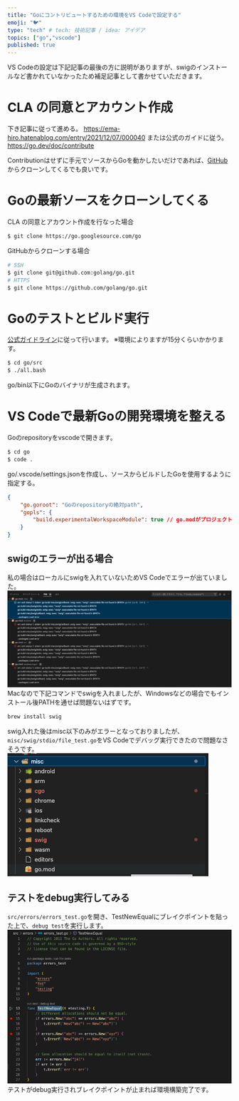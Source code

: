 ```yaml
---
title: "Goにコントリビュートするための環境をVS Codeで設定する"
emoji: "🐦"
type: "tech" # tech: 技術記事 / idea: アイデア
topics: ["go","vscode"]
published: true
---
```

VS Codeの設定は下記記事の最後の方に説明がありますが、swigのインストールなど書かれていなかったため補足記事として書かせていただきます。
# CLA の同意とアカウント作成
下き記事に従って進める。
https://ema-hiro.hatenablog.com/entry/2021/12/07/000040
または公式のガイドに従う。
https://go.dev/doc/contribute

Contributionはせずに手元でソースからGoを動かしたいだけであれば、[GitHub](https://github.com/golang/go)からクローンしてくるでも良いです。

# Goの最新ソースをクローンしてくる
CLA の同意とアカウント作成を行なった場合
```bash
$ git clone https://go.googlesource.com/go
```
GitHubからクローンする場合
```bash
# SSH
$ git clone git@github.com:golang/go.git
# HTTPS
$ git clone https://github.com/golang/go.git
```
# Goのテストとビルド実行
[公式ガイドライン](https://go.dev/doc/contribute#sending_a_change_gerrit)に従って行います。
※環境によりますが15分くらいかかります。
```bash
$ cd go/src
$ ./all.bash
```
go/bin以下にGoのバイナリが生成されます。

# VS Codeで最新Goの開発環境を整える
Goのrepositoryをvscodeで開きます。
```bash
$ cd go
$ code .
```

go/.vscode/settings.jsonを作成し、ソースからビルドしたGoを使用するように指定する。
```json
{
	"go.goroot": "Goのrepositoryの絶対path",
	"gopls": {
		"build.experimentalWorkspaceModule": true // go.modがプロジェクトルートにない場合にはtrueにする必要がある
	}
}
```

## swigのエラーが出る場合
私の場合はローカルにswigを入れていないためVS Codeでエラーが出ていました。
![](/images/go-contribute-vscode-setting/swig-error.png)
Macなので下記コマンドでswigを入れましたが、Windowsなどの場合でもインストール後PATHを通せば問題ないはずです。
```bash
brew install swig
```
swig入れた後はmisc以下のみがエラーとなっておりましたが、`misc/swig/stdio/file_test.go`をVS Codeでデバッグ実行できたので問題なさそうです。
![](/images/go-contribute-vscode-setting/misc-error.png)

## テストをdebug実行してみる
`src/errors/errors_test.go`を開き、TestNewEqualにブレイクポイントを貼った上で、`debug test`を実行します。
![](/images/go-contribute-vscode-setting/debug-test.png)
テストがdebug実行されブレイクポイントが止まれば環境構築完了です。


